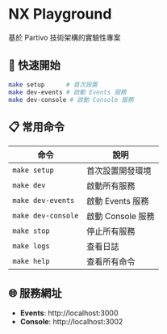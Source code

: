 # NX Playground

基於 Partivo 技術架構的實驗性專案

## 🚀 快速開始

```bash
make setup      # 首次設置
make dev-events # 啟動 Events 服務
make dev-console # 啟動 Console 服務
```

## 📋 常用命令

| 命令               | 說明              |
| ------------------ | ----------------- |
| `make setup`       | 首次設置開發環境  |
| `make dev`         | 啟動所有服務      |
| `make dev-events`  | 啟動 Events 服務  |
| `make dev-console` | 啟動 Console 服務 |
| `make stop`        | 停止所有服務      |
| `make logs`        | 查看日誌          |
| `make help`        | 查看所有命令      |

## 🌐 服務網址

- **Events**: http://localhost:3000
- **Console**: http://localhost:3002
